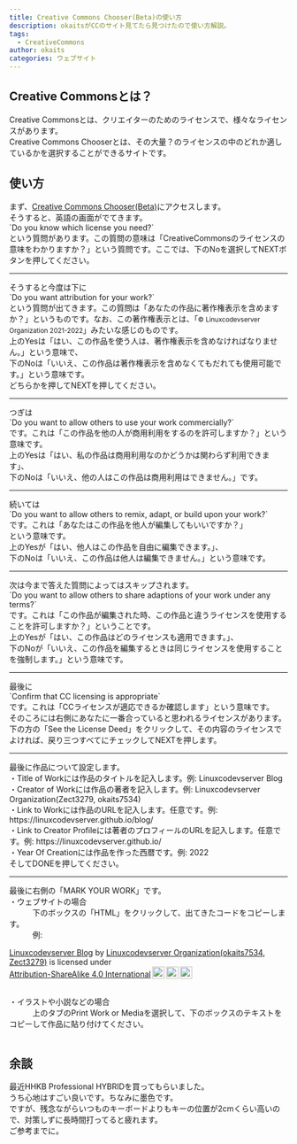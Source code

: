 ```yaml
---
title: Creative Commons Chooser(Beta)の使い方
description: okaitsがCCのサイト見てたら見つけたので使い方解説。
tags:
  - CreativeCommons
author: okaits
categories: ウェブサイト
---
```

<div class="adservice-pc"></div>
<h2>Creative Commonsとは？</h2>
Creative Commonsとは、クリエイターのためのライセンスで、様々なライセンスがあります。<br>
Creative Commons Chooserとは、その大量？のライセンスの中のどれか適しているかを選択することができるサイトです。<br>
<h2>使い方</h2>
まず、<a href="chooser-beta.creativecommons.org">Creative Commons Chooser(Beta)</a>にアクセスします。<br>
そうすると、英語の画面がでてきます。<br>
`Do you know which license you need?` <br>
という質問があります。この質問の意味は「CreativeCommonsのライセンスの意味をわかりますか？」という質問です。ここでは、下のNoを選択してNEXTボタンを押してください。<br>
<hr>
そうすると今度は下に<br>
`Do you want attribution for your work?` <br>
という質問が出てきます。この質問は「あなたの作品に著作権表示を含めますか？」というものです。なお、この著作権表示とは、「<small>© Linuxcodevserver Organization 2021-2022</small>」みたいな感じのものです。<br>
上のYesは「はい、この作品を使う人は、著作権表示を含めなければなりません。」という意味で、<br>
下のNoは「いいえ、この作品は著作権表示を含めなくてもだれても使用可能です。」という意味です。<br>
どちらかを押してNEXTを押してください。<br>
<hr>
つぎは<br>
`Do you want to allow others to use your work commercially?` <br>
です。これは「この作品を他の人が商用利用をするのを許可しますか？」という意味です。<br>
上のYesは「はい、私の作品は商用利用なのかどうかは関わらず利用できます」、<br>
下のNoは「いいえ、他の人はこの作品は商用利用はできません。」です。<br>
<hr>
続いては<br>
`Do you want to allow others to remix, adapt, or build upon your work?` <br>
です。これは「あなたはこの作品を他人が編集してもいいですか？」<br>
という意味です。<br>
上のYesが「はい、他人はこの作品を自由に編集できます。」、<br>
下のNoは「いいえ、この作品は他人は編集できません。」という意味です。<br>
<hr>
次は今まで答えた質問によってはスキップされます。<br>
`Do you want to allow others to share adaptions of your work under any terms?` <br>
です。これは「この作品が編集された時、この作品と違うライセンスを使用することを許可しますか？」ということです。<br>
上のYesが「はい、この作品はどのライセンスも適用できます。」、<br>
下のNoが「いいえ、この作品を編集するときは同じライセンスを使用することを強制します。」という意味です。<br>
<hr>
最後に<br>
`Confirm that CC licensing is appropriate` <br>
です。これは「CCライセンスが適応できるか確認します」という意味です。<br>
そのころには右側にあなたに一番合っていると思われるライセンスがあります。<br>
下の方の「See the License Deed」をクリックして、その内容のライセンスでよければ、戻り三つすべてにチェックしてNEXTを押します。<br>
<hr>
最後に作品について設定します。<br>
・Title of Workには作品のタイトルを記入します。例: Linuxcodevserver Blog<br>
・Creator of Workには作品の著者を記入します。例: Linuxcodevserver Organization(Zect3279, okaits7534)<br>
・Link to Workには作品のURLを記入します。任意です。例: https://linuxcodevserver.github.io/blog/<br>
・Link to Creator Profileには著者のプロフィールのURLを記入します。任意です。例: https://linuxcodevserver.github.io/<br>
・Year Of Creationには作品を作った西暦です。例: 2022<br>
そしてDONEを押してください。<br>
<hr>
最後に右側の「MARK YOUR WORK」です。<br>
・ウェブサイトの場合<br>
　　　下のボックスの「HTML」をクリックして、出てきたコードをコピーします。<br>
　　　例:<br>
<p xmlns:cc="http://creativecommons.org/ns#" xmlns:dct="http://purl.org/dc/terms/"><a property="dct:title" rel="cc:attributionURL" href="https://linuxcodevserver.github.io/blogs/">Linuxcodevserver Blog</a> by <a rel="cc:attributionURL dct:creator" property="cc:attributionName" href="https://linuxcodevserver.github.io/">Linuxcodevserver Organization(okaits7534, Zect3279)</a> is licensed under <a href="http://creativecommons.org/licenses/by-sa/4.0/?ref=chooser-v1" target="_blank" rel="license noopener noreferrer" style="display:inline-block;">Attribution-ShareAlike 4.0 International<img style="height:22px!important;margin-left:3px;vertical-align:text-bottom;" src="https://mirrors.creativecommons.org/presskit/icons/cc.svg?ref=chooser-v1"><img style="height:22px!important;margin-left:3px;vertical-align:text-bottom;" src="https://mirrors.creativecommons.org/presskit/icons/by.svg?ref=chooser-v1"><img style="height:22px!important;margin-left:3px;vertical-align:text-bottom;" src="https://mirrors.creativecommons.org/presskit/icons/sa.svg?ref=chooser-v1"></a></p><br>
・イラストや小説などの場合<br>
　　　上のタブのPrint Work or Mediaを選択して、下のボックスのテキストをコピーして作品に貼り付けてください。<br><br>
<h2>余談</h2>
最近HHKB Professional HYBRIDを買ってもらいました。<br>
うち心地はすごい良いです。ちなみに墨色です。<br>
ですが、残念ながらいつものキーボードよりもキーの位置が2cmくらい高いので、対策しずに長時間打ってると疲れます。<br>
ご参考までに。<br>
<div class="adservice-pc adservice-sp"></div>
